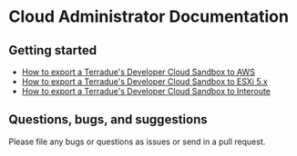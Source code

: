 # Cloud Administrator Documentation

## Getting started

* [How to export a Terradue's Developer Cloud Sandbox to AWS](source/sandbox2aws.md)
* [How to export a Terradue's Developer Cloud Sandbox to ESXi 5.x](source/sandbox2esxi.md)
* [How to export a Terradue's Developer Cloud Sandbox to Interoute](source/sandbox2interoute.md)

## Questions, bugs, and suggestions

Please file any bugs or questions as issues or send in a pull request.
